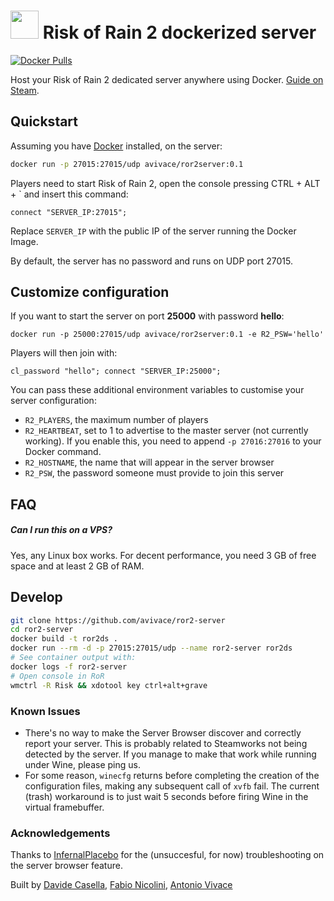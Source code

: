 <h1> <img src="https://i.imgur.com/UIQSMEs.png" height=45> Risk of Rain 2 dockerized server </h1>
 
[![Docker Pulls](https://img.shields.io/docker/pulls/avivace/ror2server?style=flat-square)](https://hub.docker.com/r/avivace/ror2server)

Host your Risk of Rain 2 dedicated server anywhere using Docker. [Guide on Steam](https://steamcommunity.com/sharedfiles/filedetails/?id=2077564253).

## Quickstart

Assuming you have [Docker](https://docs.docker.com/get-docker/) installed, on the server:

```bash
docker run -p 27015:27015/udp avivace/ror2server:0.1
```

Players need to start Risk of Rain 2, open the console pressing CTRL + ALT + \` and insert this command:

```
connect "SERVER_IP:27015";
```

Replace `SERVER_IP` with the public IP of the server running the Docker Image.

By default, the server has no password and runs on UDP port 27015. 

## Customize configuration

If you want to start the server on port **25000** with password **hello**:

```
docker run -p 25000:27015/udp avivace/ror2server:0.1 -e R2_PSW='hello'
```

Players will then join with:

```
cl_password "hello"; connect "SERVER_IP:25000";
```

You can pass these additional environment variables to customise your server configuration:

- `R2_PLAYERS`, the maximum number of players
- `R2_HEARTBEAT`, set to 1 to advertise to the master server (not currently working). If you enable this, you need to append `-p 27016:27016` to your Docker command.
- `R2_HOSTNAME`, the name that will appear in the server browser
- `R2_PSW`, the password someone must provide to join this server

## FAQ

##### Can I run this on a VPS?

Yes, any Linux box works. For decent performance, you need 3 GB of free space and at least 2 GB of RAM.

## Develop

```bash
git clone https://github.com/avivace/ror2-server
cd ror2-server
docker build -t ror2ds .
docker run --rm -d -p 27015:27015/udp --name ror2-server ror2ds
# See container output with:
docker logs -f ror2-server
# Open console in RoR
wmctrl -R Risk && xdotool key ctrl+alt+grave
```

### Known Issues

- There's no way to make the Server Browser discover and correctly report your server. This is probably related to Steamworks not being detected by the server. If you manage to make that work while running under Wine, please ping us.
- For some reason, `winecfg` returns before completing the creation of the configuration files, making any subsequent call of `xvfb` fail. The current (trash) workaround is to just wait 5 seconds before firing Wine in the virtual framebuffer.

### Acknowledgements

Thanks to [InfernalPlacebo](https://github.com/InfernalPlacebo) for the (unsuccesful, for now) troubleshooting on the server browser feature.

Built by [Davide Casella](https://github.com/dcasella), [Fabio Nicolini](https://github.com/fnicolini), [Antonio Vivace](https://github.com/avivace)
